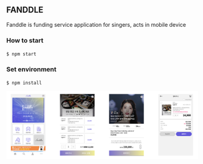 ## FANDDLE

Fanddle is funding service application for singers, acts in mobile device

### How to start

`$ npm start`

### Set environment

`$ npm install`

![](https://github.com/Uzihoon/fanddle/blob/master/example.png)
